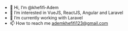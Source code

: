 - 👋 Hi, I’m @khefifi-Adem
- 👀 I’m interested in VueJS, ReactJS, Angular and Laravel
- 🌱 I’m currently working with Laravel
- 📫 How to reach me ademkhefifi123@gmail.com

